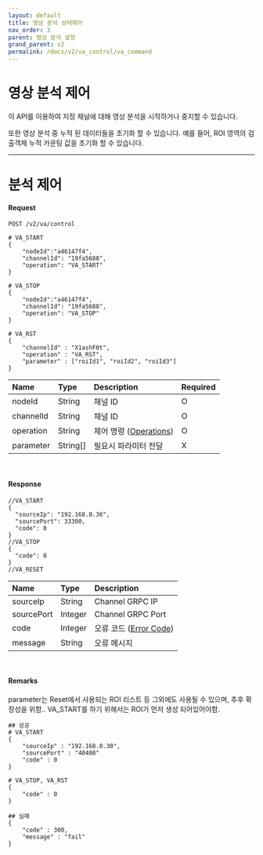 ```yaml
---
layout: default
title: 영상 분석 상태제어
nav_order: 3
parent: 영상 분석 설정
grand_parent: v2
permalink: /docs/v2/va_control/va_command
---
```


# 영상 분석 제어

이 API를 이용하여 지정 채널에 대해 영상 분석을 시작하거나 중지할 수 있습니다.

또한 영상 분석 중 누적 된 데이터들을 초기화 할 수 있습니다. 예를 들어, ROI 영역의 검출객체 누적 카운팅 값을 초기화 할 수 있습니다.

------------------------


<!-- 이 API를 이용하여 지정 채널에 대해 비디오 분석을 시작하거나 중지할 수 있습니다.
또한, ROI 영역의 검출객체 카운팅 상태들을 초기화할 수 있습니다. -->
# 분석 제어

#### Request

```
POST /v2/va/control

# VA_START
{
    "nodeId":"a46147f4",
    "channelId": "19fa5688",
    "operation": "VA_START"
}

# VA_STOP
{
    "nodeId":"a46147f4",
    "channelId": "19fa5688",
    "operation": "VA_STOP"
}

# VA_RST
{
    "channelId" : "X1ashF0t",
    "operation" : "VA_RST",
    "parameter" : ["roiId1", "roiId2", "roiId3"]
}
```

| Name | Type | Description | Required |
| :---- | :---- |:---- |:---- |
| nodeId | String | 채널 ID | O |
| channelId | String | 채널 ID | O |
| operation | String | 제어 명령 ([Operations](models#enum-operations)) | O |
| parameter | String[] | 필요시 파라미터 전달 | X |

<br>

#### Response
```
//VA_START
{
  "sourceIp": "192.168.0.36",
  "sourcePort": 33300,
  "code": 0
}
//VA_STOP
{
  "code": 0
}
//VA_RESET

```

| Name | Type | Description |
| :---- | :---- |:---- |
| sourceIp | String | Channel GRPC IP |
| sourcePort | Integer | Channel GRPC Port |
| code | Integer | 오류 코드 ([Error Code](models.md#error-code)) |
| message | String | 오류 메시지 |

<br>

#### Remarks

parameter는 Reset에서 사용되는 ROI 리스트 등 그외에도 사용될 수 있으며, 추후 확장성을 위함..
VA_START를 하기 위해서는 ROI가 먼저 생성 되어있어야함.


```
## 성공
# VA_START
{
    "sourceIp" : "192.168.0.30",
    "sourcePort" : "40400"
    "code" : 0
}

# VA_STOP, VA_RST
{
    "code" : 0
}

## 실패
{
    "code" : 300,
    "message" : "fail"
}
```

<br><br>